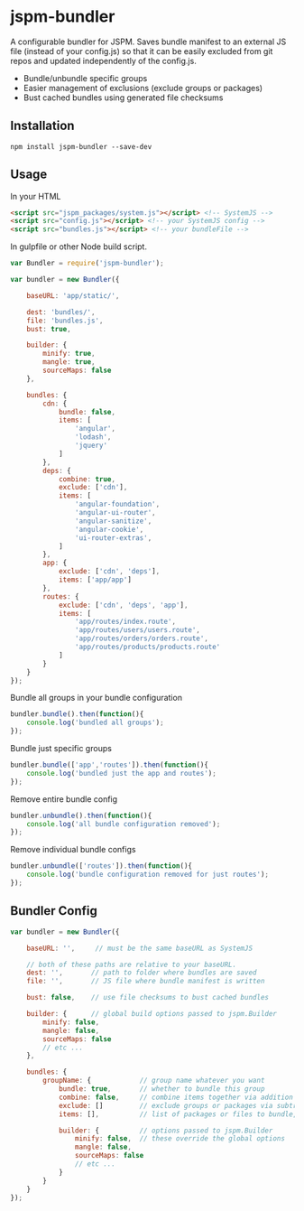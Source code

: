 # jspm-bundler

A configurable bundler for JSPM. Saves bundle manifest to an external JS file
(instead of your config.js) so that it can be easily excluded from git repos
and updated independently of the config.js.

* Bundle/unbundle specific groups
* Easier management of exclusions (exclude groups or packages)
* Bust cached bundles using generated file checksums


## Installation

```
npm install jspm-bundler --save-dev
```

## Usage

In your HTML

```html
<script src="jspm_packages/system.js"></script> <!-- SystemJS -->
<script src="config.js"></script> <!-- your SystemJS config -->
<script src="bundles.js"></script> <!-- your bundleFile -->
```

In gulpfile or other Node build script.

```javascript
var Bundler = require('jspm-bundler');

var bundler = new Bundler({

    baseURL: 'app/static/',

    dest: 'bundles/',
    file: 'bundles.js',
    bust: true,

    builder: {
        minify: true,
        mangle: true,
        sourceMaps: false
    },

    bundles: {
        cdn: {
            bundle: false,
            items: [
                'angular',
                'lodash',
                'jquery'
            ]
        },
        deps: {
            combine: true,
            exclude: ['cdn'],
            items: [
                'angular-foundation',
                'angular-ui-router',
                'angular-sanitize',
                'angular-cookie',
                'ui-router-extras',
            ]
        },
        app: {
            exclude: ['cdn', 'deps'],
            items: ['app/app']
        },
        routes: {
            exclude: ['cdn', 'deps', 'app'],
            items: [
                'app/routes/index.route',
                'app/routes/users/users.route',
                'app/routes/orders/orders.route',
                'app/routes/products/products.route'
            ]
        }
    }
});
```

Bundle all groups in your bundle configuration

```javascript
bundler.bundle().then(function(){
    console.log('bundled all groups');
});
```

Bundle just specific groups

```javascript
bundler.bundle(['app','routes']).then(function(){
    console.log('bundled just the app and routes');
});
```

Remove entire bundle config

```javascript
bundler.unbundle().then(function(){
    console.log('all bundle configuration removed');
});
```

Remove individual bundle configs
```javascript
bundler.unbundle(['routes']).then(function(){
    console.log('bundle configuration removed for just routes');
});
```

## Bundler Config

```javascript
var bundler = new Bundler({

    baseURL: '',     // must be the same baseURL as SystemJS

    // both of these paths are relative to your baseURL.
    dest: '',       // path to folder where bundles are saved
    file: '',       // JS file where bundle manifest is written

    bust: false,    // use file checksums to bust cached bundles

    builder: {      // global build options passed to jspm.Builder
        minify: false,
        mangle: false,
        sourceMaps: false
        // etc ...
    },

    bundles: {
        groupName: {            // group name whatever you want
            bundle: true,       // whether to bundle this group
            combine: false,     // combine items together via addition
            exclude: []         // exclude groups or packages via subtraction
            items: [],          // list of packages or files to bundle,

            builder: {          // options passed to jspm.Builder
                minify: false,  // these override the global options
                mangle: false,
                sourceMaps: false
                // etc ...
            }
        }
    }
});
```
